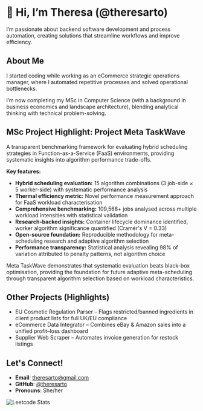 # 👋 Hi, I’m Theresa (@theresarto)

I’m passionate about backend software development and process automation, creating solutions that streamline workflows and improve efficiency.

## About Me

I started coding while working as an eCommerce strategic operations manager, where I automated repetitive processes and solved operational bottlenecks.

I’m now completing my MSc in Computer Science (with a background in business economics and landscape architecture), blending analytical thinking with technical problem-solving.

## MSc Project Highlight: Project Meta TaskWave

A transparent benchmarking framework for evaluating hybrid scheduling strategies in Function-as-a-Service (FaaS) environments, providing systematic insights into algorithm performance trade-offs.

**Key features:**
- **Hybrid scheduling evaluation:** 15 algorithm combinations (3 job-side × 5 worker-side) with systematic performance analysis
- **Thermal efficiency metric:** Novel performance measurement approach for FaaS workload characterisation
- **Comprehensive benchmarking:** 109,568+ jobs analysed across multiple workload intensities with statistical validation
- **Research-backed insights:** Container lifecycle dominance identified, worker algorithm significance quantified (Cramér's V = 0.33)
- **Open-source foundation:** Reproducible methodology for meta-scheduling research and adaptive algorithm selection
- **Performance transparency:** Statistical analysis revealing 98% of variation attributed to penalty patterns, not algorithm choice

Meta TaskWave demonstrates that systematic evaluation beats black-box optimisation, providing the foundation for future adaptive meta-scheduling through transparent algorithm selection based on workload characteristics.

## Other Projects (Highlights)
-	EU Cosmetic Regulation Parser – Flags restricted/banned ingredients in client product lists for full UK/EU compliance
-	eCommerce Data Integrator – Combines eBay & Amazon sales into a unified profit–loss dashboard
-	Supplier Web Scraper – Automates invoice generation for restock listings

## Let's Connect!
- **Email**: theresarto@gmail.com  
- **GitHub**: [@theresarto](https://github.com/theresarto)  
- **Pronouns**: She/her  


![Leetcode Stats](https://leetcard.jacoblin.cool/champy0527)


<!---
theresarto/theresarto is a ✨ special ✨ repository because its `README.md` (this file) appears on your GitHub profile.
You can click the Preview link to take a look at your changes.
--->

